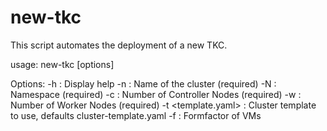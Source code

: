 # new-tkc
This script automates the deployment of a new TKC.

usage: new-tkc [options]

Options:
  -h                  : Display help
  -n <ClusterName>    : Name of the cluster (required)
  -N <namespace>      : Namespace (required)
  -c <CPNodes>        : Number of Controller Nodes (required)
  -w <WNodes>         : Number of Worker Nodes (required)
  -t <template.yaml>  : Cluster template to use, defaults cluster-template.yaml
  -f <formfactor>     : Formfactor of VMs

